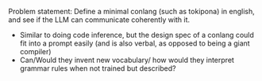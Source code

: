 Problem statement: Define a minimal conlang (such as tokipona) in english, and see if the LLM can communicate coherently with it.
- Similar to doing code inference, but the design spec of a conlang could fit into a prompt easily (and is also verbal, as opposed to being a giant compiler)
- Can/Would they invent new vocabulary/ how would they interpret grammar rules when not trained but described?